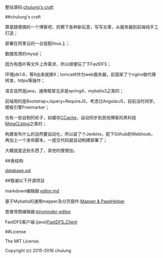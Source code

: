 
整站源码:[chulung's craft](https://chulung.com) 

##chulung's craft

算是随便搞的一个博客吧，折腾下各种新玩意，写写文章，从服务器到前端纯手工打造；

部署在阿里云的一台低配linux上；

数据库用的mysql；

因为有图片等文件上传需求，所以顺便玩了下FastDFS；

环境jdk1.8，等9出来就换9；tomcat8作为web服务器，前面架了个nginx做代理转发，https等操作；

语言自然是java，通用框架无非是spring4，mybatis3之类的；

前端用的是Bootstrap+Jquery+RequireJS，考虑过AngularJS，目前没时间学，模板引擎Freemarker；

也有一些自制的轮子，如缓存[CCache](https://github.com/chulung/CCache)，自动同步到其他博客的黑科技[MetaCLblog](https://github.com/chulung/MetaCLblog)之类的；

构建发布什么的自然要自动化，所以装了个Jenkins，配下Github的Webhook，再加上一个发布脚本，一提交代码就自动构建部署了；

大概就是这些东西了，其他的慢慢加。

##表结构 

[database.sql](/database.sql)

##致谢以下开源项目

markdown编辑器:[editor.md](https://github.com/pandao/editor.md)

基于Mybatis的通用mapper及分页插件:[Mapper & PageHelper](https://github.com/abel533/Mybatis-Spring)

思维导图编辑器:[kityminder-editor](https://github.com/fex-team/kityminder-editor)

FastDFS客户端:(java)[FastDFS_Client](https://github.com/chulung/FastDFS_Client)

##License

The MIT License.

Copyright (c) 2015-2016 chulung
